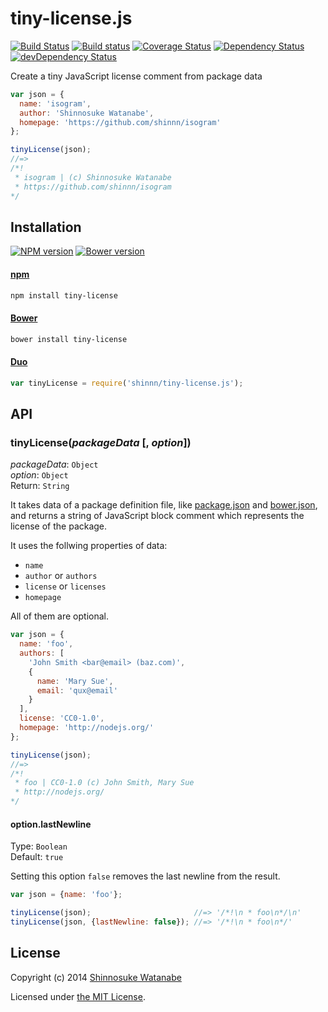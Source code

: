 # tiny-license.js

[![Build Status](https://img.shields.io/travis/shinnn/tiny-license.js.svg?style=flat)](https://travis-ci.org/shinnn/tiny-license.js)
[![Build status](https://ci.appveyor.com/api/projects/status/e0n5bwe7cw089dp2?svg=true)](https://ci.appveyor.com/project/ShinnosukeWatanabe/tiny-license-js)
[![Coverage Status](https://img.shields.io/coveralls/shinnn/tiny-license.js.svg?style=flat)](https://coveralls.io/r/shinnn/tiny-license.js)
[![Dependency Status](https://david-dm.org/shinnn/tiny-license.js.svg?style=flat)](https://david-dm.org/shinnn/tiny-license.js)
[![devDependency Status](https://david-dm.org/shinnn/tiny-license.js/dev-status.svg?style=flat)](https://david-dm.org/shinnn/tiny-license.js#info=devDependencies)

Create a tiny JavaScript license comment from package data

```javascript
var json = {
  name: 'isogram',
  author: 'Shinnosuke Watanabe',
  homepage: 'https://github.com/shinnn/isogram'
};

tinyLicense(json);
//=>
/*!
 * isogram | (c) Shinnosuke Watanabe
 * https://github.com/shinnn/isogram
*/
```

## Installation

[![NPM version](https://img.shields.io/npm/v/tiny-license.svg?style=flat)](https://www.npmjs.com/package/tiny-license)
[![Bower version](https://img.shields.io/bower/v/tiny-license.svg?style=flat)](https://github.com/shinnn/tiny-license.js/releases)

#### [npm](https://www.npmjs.com/)

```sh
npm install tiny-license
```

#### [Bower](http://bower.io/)

```sh
bower install tiny-license
```

#### [Duo](http://duojs.org/)

```javascript
var tinyLicense = require('shinnn/tiny-license.js');
```

## API

### tinyLicense(*packageData* [, *option*])

*packageData*: `Object`  
*option*: `Object`  
Return: `String`

It takes data of a package definition file, like [package.json](https://www.npmjs.org/doc/files/package.json.html) and [bower.json](https://github.com/bower/bower.json-spec), and returns a string of JavaScript block comment which represents the license of the package.

It uses the follwing properties of data:

* `name`
* `author` or `authors`
* `license` or `licenses`
* `homepage`

All of them are optional.

```javascript
var json = {
  name: 'foo',
  authors: [
    'John Smith <bar@email> (baz.com)',
    {
      name: 'Mary Sue',
      email: 'qux@email'
    }
  ],
  license: 'CC0-1.0',
  homepage: 'http://nodejs.org/'
};

tinyLicense(json);
//=>
/*!
 * foo | CC0-1.0 (c) John Smith, Mary Sue
 * http://nodejs.org/
*/

```

#### option.lastNewline

Type: `Boolean`  
Default: `true`

Setting this option `false` removes the last newline from the result.

```javascript
var json = {name: 'foo'};

tinyLicense(json);                       //=> '/*!\n * foo\n*/\n'
tinyLicense(json, {lastNewline: false}); //=> '/*!\n * foo\n*/'
```

## License

Copyright (c) 2014 [Shinnosuke Watanabe](https://github.com/shinnn)

Licensed under [the MIT License](./LICENSE).
